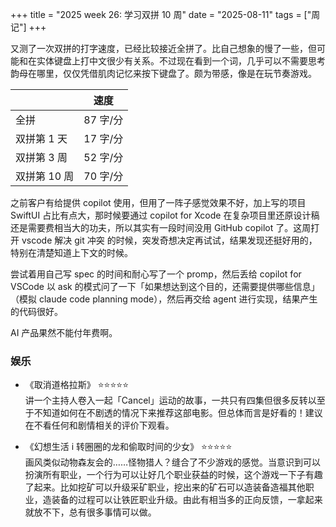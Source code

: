 +++
title = "2025 week 26: 学习双拼 10 周"
date = "2025-08-11"
tags = ["周记"]
+++

又测了一次双拼的打字速度，已经比较接近全拼了。比自己想象的慢了一些，但可能和在实体键盘上打中文很少有关系。不过现在看到一个词，几乎可以不需要思考韵母在哪里，仅仅凭借肌肉记忆来按下键盘了。颇为带感，像是在玩节奏游戏。

|              | 速度     |
| ------------ | -------- |
| 全拼         | 87 字/分 |
| 双拼第 1 天  | 17 字/分 |
| 双拼第 3 周  | 52 字/分 |
| 双拼第 10 周 | 70 字/分 |

之前客户有给提供 copilot 使用，但用了一阵子感觉效果不好，加上写的项目 SwiftUI 占比有点大，那时候要通过 copilot for Xcode 在复杂项目里还原设计稿还是需要费相当大的功夫，所以其实有一段时间没用 GitHub copilot 了。这周打开 vscode 解决 git 冲突 的时候，突发奇想决定再试试，结果发现还挺好用的，特别在清楚知道上下文的时候。

尝试着用自己写 spec 的时间和耐心写了一个 promp，然后丢给 copilot for VSCode 以 ask 的模式问了一下「如果想达到这个目的，还需要提供哪些信息」（模拟 claude code planning mode），然后再交给 agent 进行实现，结果产生的代码很好。

AI 产品果然不能付年费啊。

### 娱乐

- 《取消道格拉斯》 ⭐️⭐️⭐️⭐️⭐️  
  讲一个主持人卷入一起「Cancel」运动的故事，一共只有四集但很多反转以至于不知道如何在不剧透的情况下来推荐这部电影。但总体而言是好看的！建议在不看任何和剧情相关的评价下观看。

- 《幻想生活 i 转圈圈的龙和偷取时间的少女》 ⭐️⭐️⭐️⭐️⭐️  
  画风类似动物森友会的……怪物猎人？缝合了不少游戏的感觉。当意识到可以扮演所有职业，一个行为可以让好几个职业获益的时候，这个游戏一下子有趣了起来。比如挖矿可以升级采矿职业，挖出来的矿石可以造装备造福其他职业，造装备的过程可以让铁匠职业升级。由此有相当多的正向反馈，一拿起来就放不下，总有很多事情可以做。
